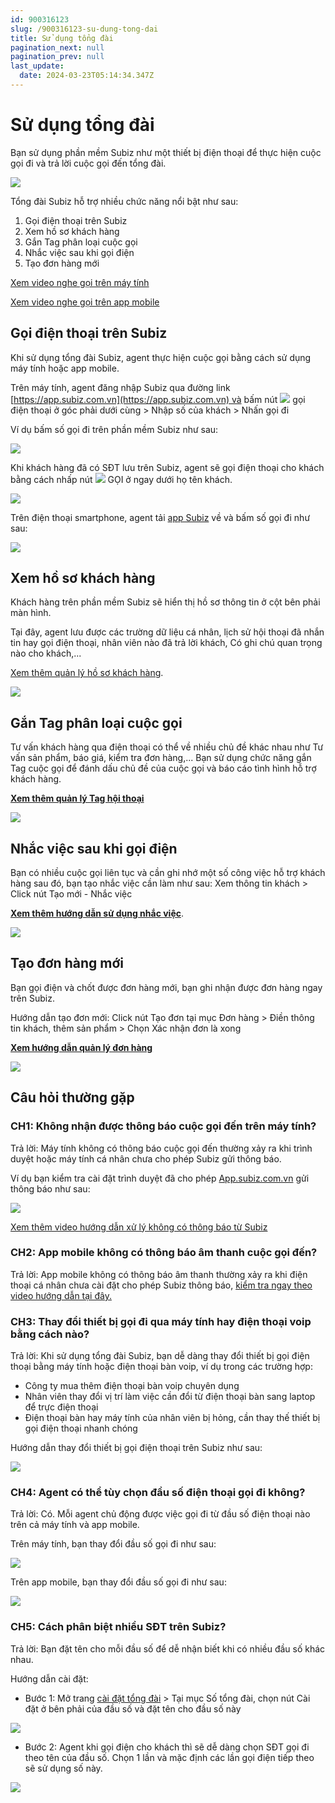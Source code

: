 ```yaml
---
id: 900316123
slug: /900316123-su-dung-tong-dai
title: Sử dụng tổng đài
pagination_next: null
pagination_prev: null
last_update:
  date: 2024-03-23T05:14:34.347Z
---
```


# Sử dụng tổng đài




Bạn sử dụng phần mềm Subiz như một thiết bị điện thoại để thực hiện cuộc gọi đi và trả lời cuộc gọi đến tổng đài. 




![](https://vcdn.subiz-cdn.com/file/07bd6976f0c7726147d19f814d7b5fec2307e78121425ad4ee54c7cb3011bf31_acpxkgumifuoofoosble)




Tổng đài Subiz hỗ trợ nhiều chức năng nổi bật như sau:

01. Gọi điện thoại trên Subiz
11. Xem hồ sơ khách hàng
21. Gắn Tag phân loại cuộc gọi
31. Nhắc việc sau khi gọi điện
41. Tạo đơn hàng mới



[Xem video nghe gọi trên máy tính](https://www.youtube.com/watch?v=W2yWHCtsW-k)

[Xem video nghe gọi trên app mobile](https://www.youtube.com/watch?v=S9wVGrxhYks)
## Gọi điện thoại trên Subiz


Khi sử dụng tổng đài Subiz, agent thực hiện cuộc gọi bằng cách sử dụng máy tính hoặc app mobile.



Trên máy tính, agent đăng nhập Subiz qua đường link [https://app.subiz.com.vn](https://app.subiz.com.vn) và bấm nút 
![](https://vcdn.subiz-cdn.com/file/19e4a620fa3673a1932dd2c2649c9d54ca320c6456e895c78a8691a8104934c7_acpxkgumifuoofoosble)
gọi điện thoại ở góc phải dưới cùng > Nhập số của khách > Nhấn gọi đi



Ví dụ bấm số gọi đi trên phần mềm Subiz như sau:




![](https://vcdn.subiz-cdn.com/file/abe4318a91451356fc20a9d567c33eeae977c3799170ae410041d99e762123a6_acpxkgumifuoofoosble)




Khi khách hàng đã có SĐT lưu trên Subiz, agent sẽ gọi điện thoại cho khách bằng cách nhấp nút 
![](https://vcdn.subiz-cdn.com/file/19e4a620fa3673a1932dd2c2649c9d54ca320c6456e895c78a8691a8104934c7_acpxkgumifuoofoosble)
GỌI ở ngay dưới họ tên khách.




![](https://vcdn.subiz-cdn.com/file/9380c5dad76a0046d80521b1645f7c2d63c6521935628387ff1395f592501e54_acpxkgumifuoofoosble)




Trên điện thoại smartphone, agent tải [app Subiz](https://subiz.com.vn/vi/download.html) về và bấm số gọi đi như sau:


![](https://vcdn.subiz-cdn.com/file/05ae87d41c9b662010c56edb5e85fcd11e34e82f0782f6bf8ab4bf68065011b4_acpxkgumifuoofoosble)





## Xem hồ sơ khách hàng


Khách hàng trên phần mềm Subiz sẽ hiển thị hồ sơ thông tin ở cột bên phải màn hình. 



Tại đây, agent lưu được các trường dữ liệu cá nhân, lịch sử hội thoại đã nhắn tin hay gọi điện thoại, nhân viên nào đã trả lời khách, Có ghi chú quan trọng nào cho khách,...

[Xem thêm quản lý hồ sơ khách hàng](https://subiz.com.vn/docs/777741175-ho-so-khach-hang).




![](https://vcdn.subiz-cdn.com/file/38547064c47fb070984147cbfa0ee13fd8e6c2cc8b8ab3dd18dfb93df5ce4cce_acpxkgumifuoofoosble)

## Gắn Tag phân loại cuộc gọi


Tư vấn khách hàng qua điện thoại có thể về nhiều chủ đề khác nhau như Tư vấn sản phẩm, báo giá, kiểm tra đơn hàng,... Bạn sử dụng chức năng gắn Tag cuộc gọi để đánh dấu chủ đề của cuộc gọi và báo cáo tình hình hỗ trợ khách hàng.

**[Xem thêm quản lý Tag hội thoại](https://subiz.com.vn/docs/662546069-tag-hoi-thoai)** 




![](https://vcdn.subiz-cdn.com/file/b4bef05309c5f7e6fa313f9ec38ad03680b5a109f7e9e938b9820cff9128efcf_acpxkgumifuoofoosble)



## Nhắc việc sau khi gọi điện


Bạn có nhiều cuộc gọi liên tục và cần ghi nhớ một số công việc hỗ trợ khách hàng sau đó, bạn tạo nhắc việc cần làm như sau: Xem thông tin khách > Click nút Tạo mới - Nhắc việc

**[Xem thêm hướng dẫn sử dụng nhắc việc](https://subiz.com.vn/docs/2039731542-nhac-viec-can-lam)**.




![](https://vcdn.subiz-cdn.com/file/33430ee9432e5fdce7c9f43c83dddfa97dd35aa02e4a8e418ef02089b5a3c13e_acpxkgumifuoofoosble)



## Tạo đơn hàng mới


Bạn gọi điện và chốt được đơn hàng mới, bạn ghi nhận được đơn hàng ngay trên Subiz.



Hướng dẫn tạo đơn mới: Click nút Tạo đơn tại mục Đơn hàng > Điền thông tin khách, thêm sản phẩm > Chọn Xác nhận đơn là xong

**[Xem hướng dẫn quản lý đơn hàng](https://subiz.com.vn/docs/1276788659-don-hang)**


![](https://vcdn.subiz-cdn.com/file/5df7f08237966344cc23ee3e97b0024ddc6e6228ec63736f4e9a817f097c7843_acpxkgumifuoofoosble)









## Câu hỏi thường gặp

### CH1: Không nhận được thông báo cuộc gọi đến trên máy tính?


Trả lời: Máy tính không có thông báo cuộc gọi đến thường xảy ra khi trình duyệt hoặc máy tính cá nhân chưa cho phép Subiz gửi thông báo.



Ví dụ bạn kiểm tra cài đặt trình duyệt đã cho phép [App.subiz.com.vn](https://app.subiz.com.vn/) gửi thông báo như sau:




![](https://vcdn.subiz-cdn.com/file/560b53210c026f6c8da2252377b342abcfdabd6e34f938a6af622e1e19f620c3_acpxkgumifuoofoosble)




[Xem thêm video hướng dẫn xử lý không có thông báo từ Subiz](https://www.youtube.com/watch?v=usDLQp7IqHE)
### CH2: App mobile không có thông báo âm thanh cuộc gọi đến?


Trả lời: App mobile không có thông báo âm thanh thường xảy ra khi điện thoại cá nhân chưa cài đặt cho phép Subiz thông báo, [kiểm tra ngay theo video hướng dẫn tại đây.](https://www.youtube.com/@Subiz-live-chat/shorts)
### CH3: Thay đổi thiết bị gọi đi qua máy tính hay điện thoại voip bằng cách nào?




Trả lời: Khi sử dụng tổng đài Subiz, bạn dễ dàng thay đổi thiết bị gọi điện thoại bằng máy tính hoặc điện thoại bàn voip, ví dụ trong các trường hợp:

- Công ty mua thêm điện thoại bàn voip chuyên dụng
- Nhân viên thay đổi vị trí làm việc cần đổi từ điện thoại bàn sang laptop để trực điện thoại
- Điện thoại bàn hay máy tính của nhân viên bị hỏng, cần thay thế thiết bị gọi điện thoại nhanh chóng



Hướng dẫn thay đổi thiết bị gọi điện thoại trên Subiz như sau:


![](https://vcdn.subiz-cdn.com/file/9b469dcae5fed6c5891d1257a4e3ff3b9aa30358482471ffc94b0035caedc5dd_acpxkgumifuoofoosble)

### CH4: Agent có thể tùy chọn đầu số điện thoại gọi đi không?


Trả lời: Có. Mỗi agent chủ động được việc gọi đi từ đầu số điện thoại nào trên cả máy tính và app mobile.



Trên máy tính, bạn thay đổi đầu số gọi đi như sau:


![](https://vcdn.subiz-cdn.com/file/636b75ad636d6600149dbc2868a4ad93ee3f84ed8d4630f33c10bb164137926c_acpxkgumifuoofoosble)






Trên app mobile, bạn thay đổi đầu số gọi đi như sau:


![](https://vcdn.subiz-cdn.com/file/6fbac2da33e63ee44b7c82b6aea1e459092dac5cc8155c5410a94a2570b9364e_acpxkgumifuoofoosble)



### CH5: Cách phân biệt nhiều SĐT trên Subiz?


Trả lời: Bạn đặt tên cho mỗi đầu số để dễ nhận biết khi có nhiều đầu số khác nhau.



Hướng dẫn cài đặt:

- Bước 1: Mở trang [cài đặt tổng đài](https://app.subiz.com.vn/settings/call-center) > Tại mục Số tổng đài, chọn nút Cài đặt ở bên phải của đầu số và đặt tên cho đầu số này






![](https://vcdn.subiz-cdn.com/file/e56ba0c8bcb40a2cae9d63e294a6cbc9a44d76b52656745d24edfc5a229da230_acpxkgumifuoofoosble)




- Bước 2: Agent khi gọi điện cho khách thì sẽ dễ dàng chọn SĐT gọi đi theo tên của đầu số. Chọn 1 lần và mặc định các lần gọi điện tiếp theo sẽ sử dụng số này.


![](https://vcdn.subiz-cdn.com/file/08c97084f5e2d4a89cfaa78baa3546c9b59e65c1d425042c6af768c7c4ef2214_acpxkgumifuoofoosble)